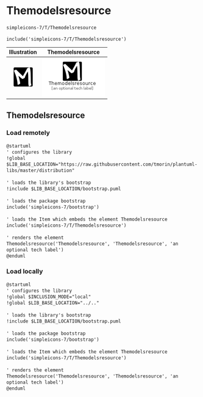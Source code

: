 # Themodelsresource


```text
simpleicons-7/T/Themodelsresource
```

```text
include('simpleicons-7/T/Themodelsresource')
```



| Illustration | Themodelsresource |
| :---: | :---: |
| ![illustration for Illustration](../../simpleicons-7/T/Themodelsresource.png) | ![illustration for Themodelsresource](../../simpleicons-7/T/Themodelsresource.Local.png) |




## Themodelsresource

### Load remotely
```plantuml
@startuml
' configures the library
!global $LIB_BASE_LOCATION="https://raw.githubusercontent.com/tmorin/plantuml-libs/master/distribution"

' loads the library's bootstrap
!include $LIB_BASE_LOCATION/bootstrap.puml

' loads the package bootstrap
include('simpleicons-7/bootstrap')

' loads the Item which embeds the element Themodelsresource
include('simpleicons-7/T/Themodelsresource')

' renders the element
Themodelsresource('Themodelsresource', 'Themodelsresource', 'an optional tech label')
@enduml
```

### Load locally
```plantuml
@startuml
' configures the library
!global $INCLUSION_MODE="local"
!global $LIB_BASE_LOCATION="../.."

' loads the library's bootstrap
!include $LIB_BASE_LOCATION/bootstrap.puml

' loads the package bootstrap
include('simpleicons-7/bootstrap')

' loads the Item which embeds the element Themodelsresource
include('simpleicons-7/T/Themodelsresource')

' renders the element
Themodelsresource('Themodelsresource', 'Themodelsresource', 'an optional tech label')
@enduml
```

